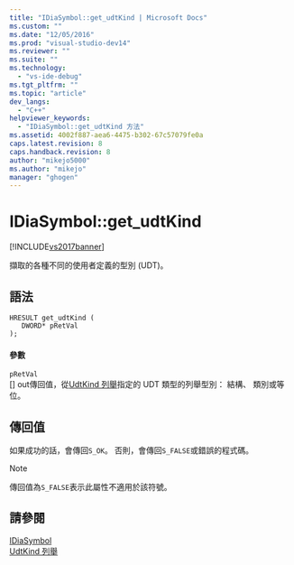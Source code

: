 ```yaml
---
title: "IDiaSymbol::get_udtKind | Microsoft Docs"
ms.custom: ""
ms.date: "12/05/2016"
ms.prod: "visual-studio-dev14"
ms.reviewer: ""
ms.suite: ""
ms.technology: 
  - "vs-ide-debug"
ms.tgt_pltfrm: ""
ms.topic: "article"
dev_langs: 
  - "C++"
helpviewer_keywords: 
  - "IDiaSymbol::get_udtKind 方法"
ms.assetid: 4002f887-aea6-4475-b302-67c57079fe0a
caps.latest.revision: 8
caps.handback.revision: 8
author: "mikejo5000"
ms.author: "mikejo"
manager: "ghogen"
---
```

# IDiaSymbol::get_udtKind
[!INCLUDE[vs2017banner](../../code-quality/includes/vs2017banner.md)]

擷取的各種不同的使用者定義的型別 \(UDT\)。  
  
## 語法  
  
```cpp#  
HRESULT get_udtKind (   
   DWORD* pRetVal  
);  
```  
  
#### 參數  
 `pRetVal`  
 \[\] out傳回值，從[UdtKind 列舉](../../debugger/debug-interface-access/udtkind.md)指定的 UDT 類型的列舉型別： 結構、 類別或等位。  
  
## 傳回值  
 如果成功的話，會傳回`S_OK`。 否則，會傳回`S_FALSE`或錯誤的程式碼。  
  
> [!NOTE]
>  傳回值為`S_FALSE`表示此屬性不適用於該符號。  
  
## 請參閱  
 [IDiaSymbol](../../debugger/debug-interface-access/idiasymbol.md)   
 [UdtKind 列舉](../../debugger/debug-interface-access/udtkind.md)